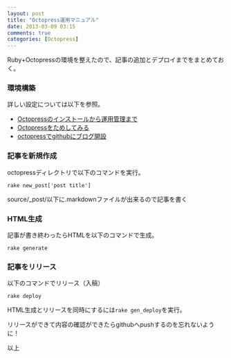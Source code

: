 ```yaml
---
layout: post
title: "Octopress運用マニュアル"
date: 2013-03-09 03:15
comments: true
categories: [Octopress]
---
```


Ruby+Octopressの環境を整えたので、記事の追加とデプロイまでをまとめておく。  

### 環境構築

詳しい設定については以下を参照。

- [Octopressのインストールから運用管理まで](http://tokkonopapa.github.com/blog/2011/12/30/octopress-on-github-and-bitbucket/)
- [Octopressをためしてみる](http://ktsugita.github.com/blog/2013/02/17/octopress1/)
- [octopressでgithubにブログ開設](http://hnakamur.github.com/blog/2012/03/03/how-to-setup-octopress/)

### 記事を新規作成

octopressディレクトリで以下のコマンドを実行。

	rake new_post['post title']

source/_post/以下に.markdownファイルが出来るので記事を書く

### HTML生成

記事が書き終わったらHTMLを以下のコマンドで生成。

	rake generate

### 記事をリリース

以下のコマンドでリリース（入稿）

	rake deploy

HTML生成とリリースを同時にするには`rake gen_deploy`を実行。

リリースができて内容の確認ができたらgithubへpushするのを忘れないように！

以上
